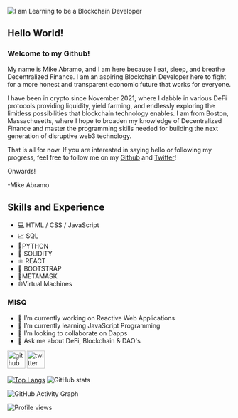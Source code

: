 ![I am Learning to be a Blockchain Developer](https://pbs.twimg.com/profile_banners/1482843857943412743/1650832441/1500x500)

## Hello World!

### Welcome to my Github!

My name is Mike Abramo, and I am here because I eat, sleep, and breathe Decentralized Finance. I am an aspiring Blockchain Developer here to fight for a more honest and transparent economic future that works for everyone.

I have been in crypto since November 2021, where I dabble in various DeFi protocols providing liquidity, yield farming, and endlessly exploring the limitless possibilities that blockchain technology enables. I am from Boston, Massachusetts, where I hope to broaden my knowledge of Decentralized Finance and master the programming skills needed for building the next generation of disruptive web3 technology.

That is all for now. If you are interested in saying hello or following my progress, feel free to follow me on my [Github](https://github.com/SonnyMonroe) and [Twitter](https://twitter.com/SonnyTheDegen)!

Onwards!

-Mike Abramo

## Skills and Experience

* 💻 HTML / CSS / JavaScript
* 📈 SQL
* 🐍PYTHON
* 🔹 SOLIDITY
* ⚛️ REACT
* 🥾 BOOTSTRAP
* 🦊METAMASK
* 🌐Virtual Machines


### MISQ

- 🔭 I’m currently working on Reactive Web Applications 
- 🌱 I’m currently learning JavaScript Programming 
- 👯 I’m looking to collaborate on Dapps
- 💬 Ask me about DeFi, Blockchain & DAO's 

[<img src='https://cdn.jsdelivr.net/npm/simple-icons@3.0.1/icons/github.svg' alt='github' height='40'>](https://github.com/SonnyMonroe) [<img src='https://cdn.jsdelivr.net/npm/simple-icons@3.0.1/icons/twitter.svg' alt='twitter' height='40'>](https://twitter.com/@SonnyTheDegen)  

[![Top Langs](https://github-readme-stats.vercel.app/api/top-langs/?username=SonnyMonroe)](https://github.com/anuraghazra/github-readme-stats) ![GitHub stats](https://github-readme-stats.vercel.app/api?username=SonnyMonroe&show_icons=true&count_private=true)  

![GitHub Activity Graph](https://activity-graph.herokuapp.com/graph?username=SonnyMonroe)  

![Profile views](https://gpvc.arturio.dev/SonnyMonroe)  
